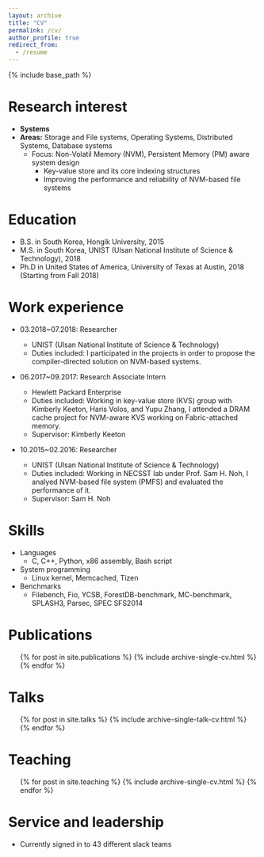 ```yaml
---
layout: archive
title: "CV"
permalink: /cv/
author_profile: true
redirect_from:
  - /resume
---
```


{% include base_path %}

Research interest
=====
* <b>Systems</b>
* <b>Areas:</b> Storage and File systems, Operating Systems, Distributed Systems, Database systems
  * Focus: Non-Volatil Memory (NVM), Persistent Memory (PM) aware system design
    * Key-value store and its core indexing structures
    * Improving the performance and reliability of NVM-based file systems

Education
======
* B.S. in South Korea, Hongik University, 2015
* M.S. in South Korea, UNIST (Ulsan National Institute of Science & Technology), 2018
* Ph.D in United States of America, University of Texas at Austin, 2018 (Starting from Fall 2018)

Work experience
======
* 03.2018~07.2018: Researcher
  * UNIST (Ulsan National Institute of Science & Technology)
  * Duties included: I participated in the projects in order to propose the compiler-directed solution on NVM-based systems.

* 06.2017~09.2017: Research Associate Intern
  * Hewlett Packard Enterprise
  * Duties included: Working in key-value store (KVS) group with Kimberly Keeton, Haris Volos, and Yupu Zhang, I attended a DRAM cache project for NVM-aware KVS working on Fabric-attached memory.
  * Supervisor: Kimberly Keeton

* 10.2015~02.2016: Researcher
  * UNIST (Ulsan National Institute of Science & Technology)
  * Duties included: Working in NECSST lab under Prof. Sam H. Noh, I analyed NVM-based file system (PMFS) and evaluated the performance of it.
  * Supervisor: Sam H. Noh
  
Skills
======
* Languages
  * C, C++, Python, x86 assembly, Bash script
* System programming
  * Linux kernel, Memcached, Tizen
* Benchmarks
  * Filebench, Fio, YCSB, ForestDB-benchmark, MC-benchmark, SPLASH3, Parsec, SPEC SFS2014

Publications
======
  <ul>{% for post in site.publications %}
    {% include archive-single-cv.html %}
  {% endfor %}</ul>
  
Talks
======
  <ul>{% for post in site.talks %}
    {% include archive-single-talk-cv.html %}
  {% endfor %}</ul>
  
Teaching
======
  <ul>{% for post in site.teaching %}
    {% include archive-single-cv.html %}
  {% endfor %}</ul>
  
Service and leadership
======
* Currently signed in to 43 different slack teams
